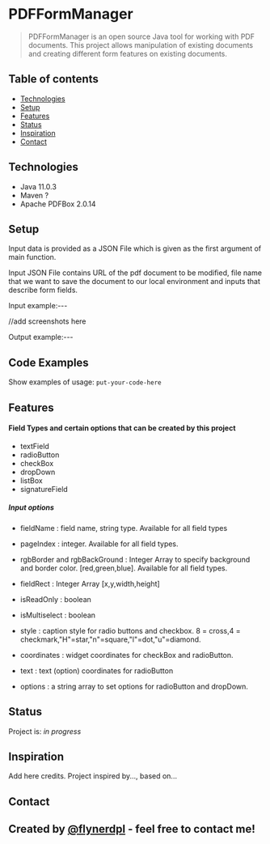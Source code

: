 # PDFFormManager
> PDFFormManager is an open source Java tool for working with PDF documents. This project allows manipulation of existing documents and creating different form features on existing documents.

## Table of contents

* [Technologies](#technologies)
* [Setup](#setup)
* [Features](#features)
* [Status](#status)
* [Inspiration](#inspiration)
* [Contact](#contact)

## Technologies
* Java 11.0.3
* Maven ?
* Apache PDFBox 2.0.14

## Setup

Input data is provided as a JSON File which is given as the first argument of main function.

Input JSON File contains URL of the pdf document to be modified, file name that we want to save the document to our local environment and inputs that describe form fields.

Input example:---

//add screenshots here

Output example:---

## Code Examples
Show examples of usage:
`put-your-code-here`

## Features

#### Field Types and certain options that can be created by this project
* textField
* radioButton
* checkBox
* dropDown
* listBox
* signatureField
##### Input options
* fieldName : field name, string type. Available for all field types
* pageIndex : integer. Available for all field types.
* rgbBorder and rgbBackGround : Integer Array to specify background and border color. [red,green,blue]. Available for all field types.

* fieldRect : Integer Array [x,y,width,height]
* isReadOnly : boolean
* isMultiselect : boolean
* style : caption style for radio buttons and checkbox.
8 = cross,4 = checkmark,"H"=star,"n"=square,"l"=dot,"u"=diamond.

* coordinates : widget coordinates for checkBox and radioButton.
* text : text (option) coordinates for radioButton 
* options : a string array to set options for radioButton and dropDown. 
## Status
Project is: _in progress_

## Inspiration
Add here credits. Project inspired by..., based on...

## Contact
Created by [@flynerdpl](https://www.flynerd.pl/) - feel free to contact me!
-

